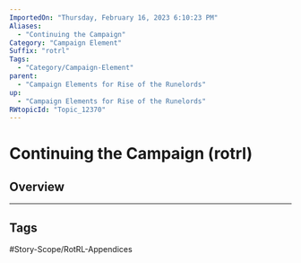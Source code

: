 ```yaml
---
ImportedOn: "Thursday, February 16, 2023 6:10:23 PM"
Aliases:
  - "Continuing the Campaign"
Category: "Campaign Element"
Suffix: "rotrl"
Tags:
  - "Category/Campaign-Element"
parent:
  - "Campaign Elements for Rise of the Runelords"
up:
  - "Campaign Elements for Rise of the Runelords"
RWtopicId: "Topic_12370"
---
```

# Continuing the Campaign (rotrl)
## Overview

---
## Tags
#Story-Scope/RotRL-Appendices

